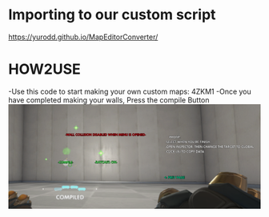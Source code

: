 # Importing to our custom script

 https://yurodd.github.io/MapEditorConverter/

# HOW2USE

-Use this code to start making your own custom maps: 4ZKM1
-Once you have completed making your walls, Press the compile Button
![Image of Yaktocat](https://raw.githubusercontent.com/Yurodd/MapEditorConverter/master/images/image.png)
